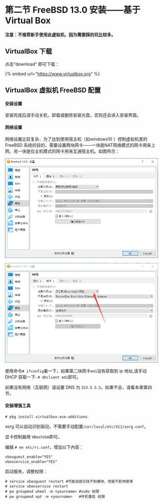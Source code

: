 # 第二节 FreeBSD 13.0 安装——基于 Virtual Box

**注意：不推荐新手使用此虚拟机，因为需要踩的坑比较多。**

## VirtualBox 下载

点击“download” 即可下载：

{% embed url="https://www.virtualbox.org" %}

## VirtualBox 虚拟机 FreeBSD 配置

#### 安装设置

安装完成后请手动关机，卸载或删除安装光盘，否则还会进入安装界面。

#### 网络设置

网络设置比较复杂，为了达到使用宿主机（如windows10 ）控制虚拟机里的 FreeBSD 系统的目的，需要设置两块网卡——一块是NAT网络模式的网卡用来上网、另一块是仅主机模式的网卡用来互通宿主机。如图所示：

![](../.gitbook/assets/QQ图片20211231155133.png)

![](../.gitbook/assets/QQ图片20211231155139.png)

使用命令`# ifconfig`看一下，如果第二块网卡`em1`没有获取到 ip 地址,请手动 DHCP 获取一下: `# dhclient em1`即可。

如果没有网络（互联网）请设置 DNS 为 `223.5.5.5`。如果不会，请看本章第四节。

#### 安装增强工具

`# pkg install virtualbox-ose-additions`

xorg 可以自动识别驱动，不需要手动配置`/usr/local/etc/X11/xorg.conf`。

显卡控制器用 `VBoxSVGA`即可。

编辑 `# ee etc/rc.conf`，增加以下內容：

```
vboxguest_enable="YES"
vboxservice_enable="YES"
```

启动服务，调整权限：

```
# service vboxguest restart #可能会提示找不到模块，但是不影响使用
# service vboxservice restart
# pw groupmod wheel -m <yourname> #sudo 权限
# pw groupmod opt -m <yourname>   #开机重启 权限
```
